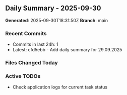 ## Daily Summary - 2025-09-30

**Generated**: 2025-09-30T18:31:50Z
**Branch**: main


### Recent Commits
- Commits in last 24h: 1
- Latest: cfd5ebb - Add daily summary for 29.09.2025

### Files Changed Today

### Active TODOs
- Check application logs for current task status

